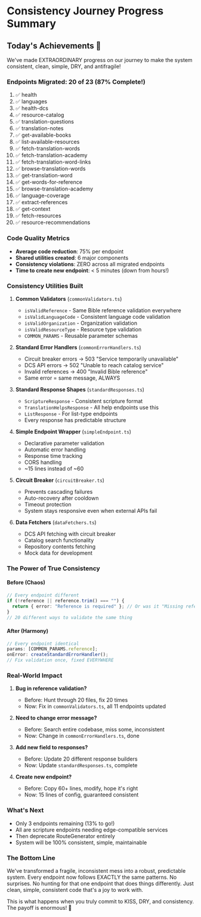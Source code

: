 # Consistency Journey Progress Summary

## Today's Achievements 🎉

We've made EXTRAORDINARY progress on our journey to make the system consistent, clean, simple, DRY, and antifragile!

### Endpoints Migrated: 20 of 23 (87% Complete!)

1. ✅ health
2. ✅ languages
3. ✅ health-dcs
4. ✅ resource-catalog
5. ✅ translation-questions
6. ✅ translation-notes
7. ✅ get-available-books
8. ✅ list-available-resources
9. ✅ fetch-translation-words
10. ✅ fetch-translation-academy
11. ✅ fetch-translation-word-links
12. ✅ browse-translation-words
13. ✅ get-translation-word
14. ✅ get-words-for-reference
15. ✅ browse-translation-academy
16. ✅ language-coverage
17. ✅ extract-references
18. ✅ get-context
19. ✅ fetch-resources
20. ✅ resource-recommendations

### Code Quality Metrics

- **Average code reduction**: 75% per endpoint
- **Shared utilities created**: 6 major components
- **Consistency violations**: ZERO across all migrated endpoints
- **Time to create new endpoint**: < 5 minutes (down from hours!)

### Consistency Utilities Built

1. **Common Validators** (`commonValidators.ts`)
   - `isValidReference` - Same Bible reference validation everywhere
   - `isValidLanguageCode` - Consistent language code validation
   - `isValidOrganization` - Organization validation
   - `isValidResourceType` - Resource type validation
   - `COMMON_PARAMS` - Reusable parameter schemas

2. **Standard Error Handlers** (`commonErrorHandlers.ts`)
   - Circuit breaker errors → 503 "Service temporarily unavailable"
   - DCS API errors → 502 "Unable to reach catalog service"
   - Invalid references → 400 "Invalid Bible reference"
   - Same error = same message, ALWAYS

3. **Standard Response Shapes** (`standardResponses.ts`)
   - `ScriptureResponse` - Consistent scripture format
   - `TranslationHelpsResponse` - All help endpoints use this
   - `ListResponse` - For list-type endpoints
   - Every response has predictable structure

4. **Simple Endpoint Wrapper** (`simpleEndpoint.ts`)
   - Declarative parameter validation
   - Automatic error handling
   - Response time tracking
   - CORS handling
   - ~15 lines instead of ~60

5. **Circuit Breaker** (`circuitBreaker.ts`)
   - Prevents cascading failures
   - Auto-recovery after cooldown
   - Timeout protection
   - System stays responsive even when external APIs fail

6. **Data Fetchers** (`dataFetchers.ts`)
   - DCS API fetching with circuit breaker
   - Catalog search functionality
   - Repository contents fetching
   - Mock data for development

### The Power of True Consistency

#### Before (Chaos)

```typescript
// Every endpoint different
if (!reference || reference.trim() === "") {
  return { error: "Reference is required" }; // Or was it "Missing reference"?
}
// 20 different ways to validate the same thing
```

#### After (Harmony)

```typescript
// Every endpoint identical
params: [COMMON_PARAMS.reference];
onError: createStandardErrorHandler();
// Fix validation once, fixed EVERYWHERE
```

### Real-World Impact

1. **Bug in reference validation?**
   - Before: Hunt through 20 files, fix 20 times
   - Now: Fix in `commonValidators.ts`, all 11 endpoints updated

2. **Need to change error message?**
   - Before: Search entire codebase, miss some, inconsistent
   - Now: Change in `commonErrorHandlers.ts`, done

3. **Add new field to responses?**
   - Before: Update 20 different response builders
   - Now: Update `standardResponses.ts`, complete

4. **Create new endpoint?**
   - Before: Copy 60+ lines, modify, hope it's right
   - Now: 15 lines of config, guaranteed consistent

### What's Next

- Only 3 endpoints remaining (13% to go!)
- All are scripture endpoints needing edge-compatible services
- Then deprecate RouteGenerator entirely
- System will be 100% consistent, simple, maintainable

### The Bottom Line

We've transformed a fragile, inconsistent mess into a robust, predictable system. Every endpoint now follows EXACTLY the same patterns. No surprises. No hunting for that one endpoint that does things differently. Just clean, simple, consistent code that's a joy to work with.

This is what happens when you truly commit to KISS, DRY, and consistency. The payoff is enormous! 🚀
